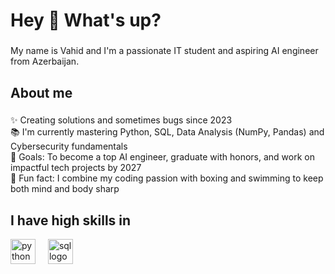 <h1 align="left">Hey 👋 What's up?</h1>

###

<p align="left">My name is Vahid and I'm a passionate IT student and aspiring AI engineer from Azerbaijan.</p>

###

<h2 align="left">About me</h2>

###

<p align="left">
✨ Creating solutions and sometimes bugs since 2023<br>
📚 I'm currently mastering Python, SQL, Data Analysis (NumPy, Pandas) and Cybersecurity fundamentals<br>
🎯 Goals: To become a top AI engineer, graduate with honors, and work on impactful tech projects by 2027<br>
🎲 Fun fact: I combine my coding passion with boxing and swimming to keep both mind and body sharp
</p>

###
<h2 align="left">I have high skills in</h2>

<div align="left">
  <img src="https://cdn.jsdelivr.net/gh/devicons/devicon/icons/python/python-original.svg" height="40" alt="python logo" />
  <img width="12" />
  <img src="https://img.icons8.com/?size=100&id=10429&format=png&color=000000" height="40" alt="sql logo" />
  <img width="12" />
</div>


###
